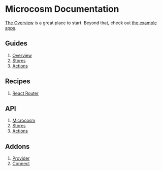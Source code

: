 # Microcosm Documentation

[The Overview](guides/01-overview.md) is a great place to
start. Beyond that, check out [the example apps](../examples).

## Guides

1. [Overview](guides/01-overview.md)
2. [Stores](guides/02-stores.md)
3. [Actions](guides/03-actions.md)

## Recipes

1. [React Router](recipes/react-router.md)

## API

1. [Microcosm](api/microcosm.md)
2. [Stores](api/stores.md)
3. [Actions](api/actions.md)

## Addons

1. [Provider](api/provider.md)
2. [Connect](api/connect.md)
